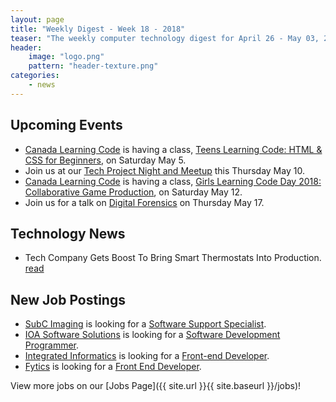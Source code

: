 ```yaml
---
layout: page
title: "Weekly Digest - Week 18 - 2018"
teaser: "The weekly computer technology digest for April 26 - May 03, 2018"
header:
    image: "logo.png"
    pattern: "header-texture.png"
categories:
    - news
---
```


## Upcoming Events

* [Canada Learning Code][canadacode] is having a class, [Teens Learning Code: HTML & CSS for Beginners](https://www.eventbrite.ca/e/teens-learning-code-html-css-for-beginners-interactive-stories-and-gamemaking-st-johns-registration-44564322087), on Saturday May 5.
* Join us at our [Tech Project Night and Meetup][meetup] this Thursday May 10.
* [Canada Learning Code][canadacode] is having a class, [Girls Learning Code Day 2018: Collaborative Game Production](https://www.eventbrite.ca/e/girls-learning-code-day-2018-collaborative-game-production-for-ages-8-13-parentguardian-stjohns-registration-44406738751), on Saturday May 12.
* Join us for a talk on [Digital Forensics](https://www.meetup.com/Computer-Technology-Society-of-Newfoundland-and-Labrador/events/250326577/) on Thursday May 17.

## Technology News

* Tech Company Gets Boost To Bring Smart Thermostats Into Production. [read](http://vocm.com/news/tech-company-gets-boost-to-bring-smart-thermostats-into-production/)

## New Job Postings

* [SubC Imaging][subc] is looking for a [Software Support Specialist](https://ca.indeed.com/job/software-support-specialist-f03a01607371a662).
* [IOA Software Solutions][ioa] is looking for a [Software Development Programmer](https://www.jobbank.gc.ca/jobsearch/jobposting/26602682).
* [Integrated Informatics][integrated] is looking for a [Front-end Developer](https://ca.indeed.com/job/front-end-developer-58aafb0de59871c2).
* [Fytics][fytics] is looking for a [Front End Developer](https://www.facebook.com/pg/fytics/jobs/1841862112512542/).

View more jobs on our [Jobs Page]({{ site.url }}{{ site.baseurl }}/jobs)!

[meetup]:https://www.meetup.com/Computer-Technology-Society-of-Newfoundland-and-Labrador/events/rpdzmpyxhbnb/

[blockchainnl]:https://www.facebook.com/blockchainnl/
[canadacode]:https://www.canadalearningcode.ca/chapters/st-johns/
[gamedevnl]:http://gamedevnl.org
[hackinghealth]:https://www.facebook.com/HHStJohnsNL/
[muncompsci]:https://muncompsci.ca/

[atlanticlottery]:http://www.alc.ca/
[averro]:https://averrorobotics.com/
[bluedrop]:http://www.bluedroplearningnetworks.com/
[cahill]:http://www.cahill.ca
[celtx]:https://www.celtx.com
[chummy]:https://chummygames.com
[clockworkfox]:http://clockworkfoxstudios.com
[colab]:https://www.colabsoftware.com/
[compusult]:http://www.compusult.net/
[focus]:http://www.focusfs.com/
[fytics]:http://fytics.com/
[hyperloop]:https://paradigmhyperloop.com/
[infotech]:http://www.infotechsolutions.com/
[inmarsat]:https://www.inmarsat.com/
[integrated]:http://integrated-informatics.com/
[ioa]: http://www.ioass.com/
[johnson]:https://www1.johnson.ca/
[keyassets]:https://www.keyassetsnl.ca/
[kraken]:http://krakenrobotics.com/
[mysa]:https://getmysa.com/
[nalcor]:https://nalcorenergy.com/
[ndev]:https://www.meetup.com/ndevmeetup/
[nlc]:http://www.nlliquor.com/
[nlchi]:https://www.nlchi.nl.ca/
[nsbenergy]:https://www.nsbenergy.com/
[otherocean]:http://www.otherocean.com/
[pal]:https://www.palairlines.ca/
[pangeo]:https://www.pangeosubsea.com/
[peachy]:https://www.peachylife.ca/
[procom]:http://www.gandercanada.com/business-directory/7907/procom-data-services-inc/
[provident]:https://provident10.ca/
[q5]:http://www.q5systems.com/
[quidder]:https://qwidder.com/
[quorum]:http://www.quorumdms.com/
[radient]:http://radient360.com/
[rsa]:https://www.rsagroup.ca/
[solace]:https://www.solace.ca/
[subc]:http://subcimaging.com/
[triware]:http://triware.ca/
[verafin]:https://verafin.com
[wekaplex]:http://www.wekaplex.com/
[heyorca]:https://www.heyorca.com/
[wood]:https://www.woodplc.com
[zedit]:http://www.zedit.com/
